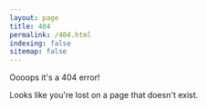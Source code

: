 ```yaml
---
layout: page
title: 404
permalink: /404.html
indexing: false
sitemap: false
---
```

Oooops it's a 404 error!

Looks like you're lost on a page that doesn't exist. 
